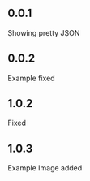 ## 0.0.1

Showing pretty JSON

## 0.0.2

Example fixed

## 1.0.2

Fixed

## 1.0.3

Example Image added